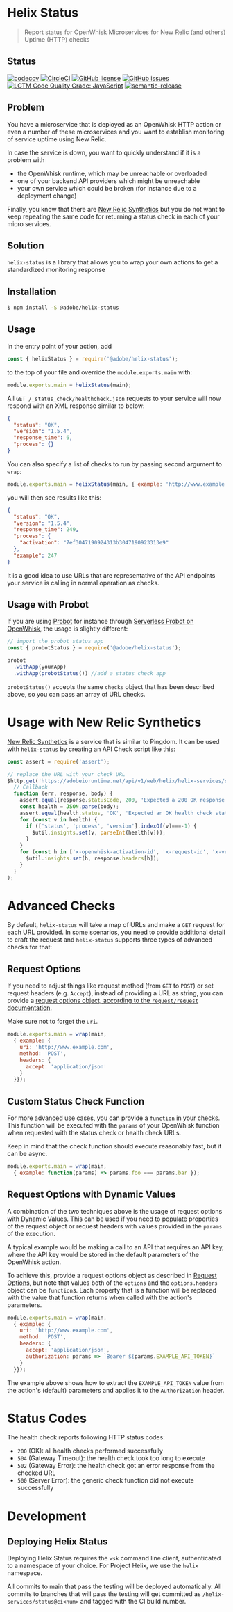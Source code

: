 # Helix Status

> Report status for OpenWhisk Microservices for New Relic (and others) Uptime (HTTP) checks

## Status
[![codecov](https://img.shields.io/codecov/c/github/adobe/helix-status.svg)](https://codecov.io/gh/adobe/helix-status)
[![CircleCI](https://img.shields.io/circleci/project/github/adobe/helix-status.svg)](https://circleci.com/gh/adobe/helix-status)
[![GitHub license](https://img.shields.io/github/license/adobe/helix-status.svg)](https://github.com/adobe/helix-status/blob/main/LICENSE.txt)
[![GitHub issues](https://img.shields.io/github/issues/adobe/helix-status.svg)](https://github.com/adobe/helix-status/issues)
[![LGTM Code Quality Grade: JavaScript](https://img.shields.io/lgtm/grade/javascript/g/adobe/helix-status.svg?logo=lgtm&logoWidth=18)](https://lgtm.com/projects/g/adobe/helix-status)
[![semantic-release](https://img.shields.io/badge/%20%20%F0%9F%93%A6%F0%9F%9A%80-semantic--release-e10079.svg)](https://github.com/semantic-release/semantic-release)

## Problem

You have a microservice that is deployed as an OpenWhisk HTTP action or even a number of these 
microservices and you want to establish monitoring of service uptime using New Relic.

In case the service is down, you want to quickly understand if it is a problem with

- the OpenWhisk runtime, which may be unreachable or overloaded
- one of your backend API providers which might be unreachable
- your own service which could be broken (for instance due to a deployment change)

Finally, you know that there are [New Relic Synthetics](https://docs.newrelic.com/docs/synthetics) but you 
do not want to keep repeating the same code for returning a status check in each of your micro services.

## Solution

`helix-status` is a library that allows you to wrap your own actions to get a standardized monitoring response

## Installation

```bash
$ npm install -S @adobe/helix-status
```

## Usage 

In the entry point of your action, add

```javascript
const { helixStatus } = require('@adobe/helix-status');
```

to the top of your file and override the `module.exports.main` with:

```javascript
module.exports.main = helixStatus(main);
```

All `GET /_status_check/healthcheck.json` requests to your service will now respond with an XML response similar to below:

```json
{
  "status": "OK",
  "version": "1.5.4",
  "response_time": 6,
  "process": {}
}
```

You can also specify a list of checks to run by passing second argument to `wrap`:

```javascript
module.exports.main = helixStatus(main, { example: 'http://www.example.com'})
```

you will then see results like this:

```json
{
  "status": "OK",
  "version": "1.5.4",
  "response_time": 249,
  "process": {
    "activation": "7ef3047190924313b3047190923313e9"
  },
  "example": 247
}
```

It is a good idea to use URLs that are representative of the API endpoints your service is calling in normal operation as checks.

## Usage with Probot

If you are using [Probot](https://probot.github.io) for instance through [Serverless Probot on OpenWhisk](https://github.com/adobe/probot-serverless-openwhisk), the usage is slightly different:

```javascript
// import the probot status app
const { probotStatus } = require('@adobe/helix-status');

probot
  .withApp(yourApp)
  .withApp(probotStatus()) //add a status check app 
```

`probotStatus()` accepts the same `checks` object that has been described above, so you can pass an array of URL checks.

# Usage with New Relic Synthetics

[New Relic Synthetics](https://docs.newrelic.com/docs/synthetics) is a service that is similar to Pingdom. It can be used with `helix-status` by creating an API Check script like this:

```javascript
const assert = require('assert');

// replace the URL with your check URL
$http.get('https://adobeioruntime.net/api/v1/web/helix/helix-services/status@v3/_status_check/heathcheck.json',
  // Callback
  function (err, response, body) {
    assert.equal(response.statusCode, 200, 'Expected a 200 OK response');
    const health = JSON.parse(body);
    assert.equal(health.status, 'OK', 'Expected an OK health check status');
    for (const v in health) {
      if (['status', 'process', 'version'].indexOf(v)===-1) {
        $util.insights.set(v, parseInt(health[v]));
      }
    }
    for (const h in ['x-openwhisk-activation-id', 'x-request-id', 'x-version']) {
      $util.insights.set(h, response.headers[h]);
    }
  }
);
```

# Advanced Checks

By default, `helix-status` will take a map of URLs and make a `GET` request for each URL provided. In some scenarios, you need to provide additional detail to craft the request and `helix-status` supports three types of advanced checks for that:

## Request Options

If you need to adjust things like request method (from `GET` to `POST`) or set request headers (e.g. `Accept`), instead of providing a URL as string, you can provide a [request options object, according to the `request/request` documentation](https://github.com/request/request#requestoptions-callback).

Make sure not to forget the `uri`.

```javascript
module.exports.main = wrap(main, 
  { example: {
    uri: 'http://www.example.com',
    method: 'POST',
    headers: {
      accept: 'application/json'
    }
  }});
```

## Custom Status Check Function

For more advanced use cases, you can provide a `function` in your checks. This function will be executed with the `params` of your OpenWhisk function when requested with the status check or health check URLs.

Keep in mind that the check function should execute reasonably fast, but it can be async.

```javascript
module.exports.main = wrap(main, 
  { example: function(params) => params.foo === params.bar });
```

## Request Options with Dynamic Values

A combination of the two techniques above is the usage of request options with Dynamic Values. This can be used if you need to populate properties of the request object or request headers with values provided in the `params` of the execution.

A typical example would be making a call to an API that requires an API key, where the API key would be stored in the default parameters of the OpenWhisk action.

To achieve this, provide a request options object as described in [Request Options](#request-options), but note that values both of the `options` and the `options.headers` object can be `function`s. Each property that is a function will be replaced with the value that function returns when called with the action's parameters.

```javascript
module.exports.main = wrap(main, 
  { example: {
    uri: 'http://www.example.com',
    method: 'POST',
    headers: {
      accept: 'application/json',
      authorization: params => `Bearer ${params.EXAMPLE_API_TOKEN}`
    }
  }});
```

The example above shows how to extract the `EXAMPLE_API_TOKEN` value from the action's (default) parameters and applies it to the `Authorization` header.

# Status Codes

The health check reports following HTTP status codes:

- `200` (OK): all health checks performed successfully
- `504` (Gateway Timeout): the health check took too long to execute
- `502` (Gateway Error): the health check got an error response from the checked URL
- `500` (Server Error): the generic check function did not execute successfully

# Development

## Deploying Helix Status

Deploying Helix Status requires the `wsk` command line client, authenticated to a namespace of your choice. For Project Helix, we use the `helix` namespace.

All commits to main that pass the testing will be deployed automatically. All commits to branches that will pass the testing will get committed as `/helix-services/status@ci<num>` and tagged with the CI build number.
